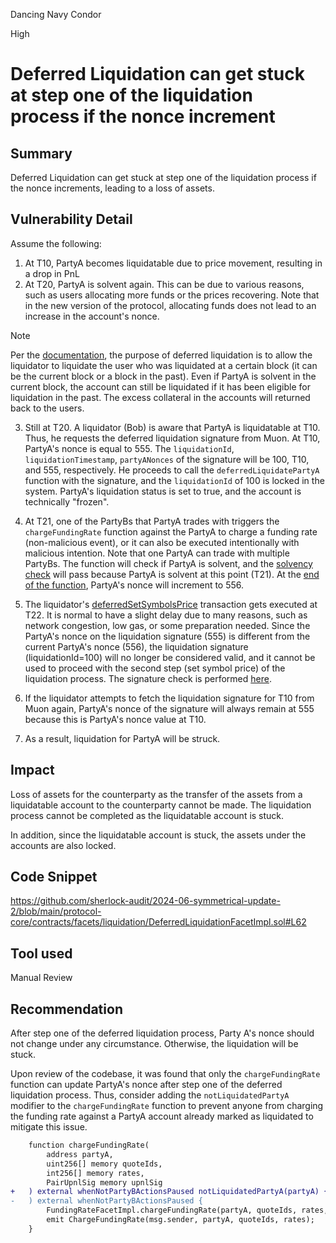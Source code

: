 Dancing Navy Condor

High

# Deferred Liquidation can get stuck at step one of the liquidation process if the nonce increment

## Summary

Deferred Liquidation can get stuck at step one of the liquidation process if the nonce increments, leading to a loss of assets.

## Vulnerability Detail

Assume the following:

1. At T10, PartyA becomes liquidatable due to price movement, resulting in a drop in PnL
2. At T20, PartyA is solvent again. This can be due to various reasons, such as users allocating more funds or the prices recovering. Note that in the new version of the protocol, allocating funds does not lead to an increase in the account's nonce.

> [!NOTE]
>
> Per the [documentation](https://naveed1.notion.site/Symmio-changes-in-version-0-8-3-0dc891da26fc4706a59ba7295a26dfbd), the purpose of deferred liquidation is to allow the liquidator to liquidate the user who was liquidated at a certain block (it can be the current block or a block in the past). Even if PartyA is solvent in the current block, the account can still be liquidated if it has been eligible for liquidation in the past. The excess collateral in the accounts will returned back to the users.

3. Still at T20. A liquidator (Bob) is aware that PartyA is liquidatable at T10. Thus, he requests the deferred liquidation signature from Muon. At T10, PartyA's nonce is equal to 555. The `liquidationId`, `liquidationTimestamp`, `partyANonces` of the signature will be 100, T10, and 555, respectively. He proceeds to call the `deferredLiquidatePartyA` function with the signature, and the `liquidationId` of 100 is locked in the system. PartyA's liquidation status is set to true, and the account is technically "frozen".
4. At T21, one of the PartyBs that PartyA trades with triggers the `chargeFundingRate` function against the PartyA to charge a funding rate (non-malicious event), or it can also be executed intentionally with malicious intention. Note that one PartyA can trade with multiple PartyBs. The function will check if PartyA is solvent, and the [solvency check](https://github.com/sherlock-audit/2024-06-symmetrical-update-2/blob/main/protocol-core/contracts/facets/FundingRate/FundingRateFacetImpl.sol#L73) will pass because PartyA is solvent at this point (T21). At the [end of the function](https://github.com/sherlock-audit/2024-06-symmetrical-update-2/blob/main/protocol-core/contracts/facets/FundingRate/FundingRateFacetImpl.sol#L76), PartyA's nonce will increment to 556.

3. The liquidator's [deferredSetSymbolsPrice](https://github.com/sherlock-audit/2024-06-symmetrical-update-2/blob/main/protocol-core/contracts/facets/liquidation/DeferredLiquidationFacetImpl.sol#L62) transaction gets executed at T22. It is normal to have a slight delay due to many reasons, such as network congestion, low gas, or some preparation needed. Since the PartyA's nonce on the liquidation signature (555) is different from the current PartyA's nonce (556), the liquidation signature (liquidationId=100) will no longer be considered valid, and it cannot be used to proceed with the second step (set symbol price) of the liquidation process. The signature check is performed [here](https://github.com/sherlock-audit/2024-06-symmetrical-update-2/blob/main/protocol-core/contracts/facets/liquidation/DeferredLiquidationFacetImpl.sol#L66).
4. If the liquidator attempts to fetch the liquidation signature for T10 from Muon again, PartyA's nonce of the signature will always remain at 555 because this is PartyA's nonce value at T10.
5. As a result, liquidation for PartyA will be struck.

## Impact

Loss of assets for the counterparty as the transfer of the assets from a liquidatable account to the counterparty cannot be made. The liquidation process cannot be completed as the liquidatable account is stuck.

In addition, since the liquidatable account is stuck, the assets under the accounts are also locked.

## Code Snippet

https://github.com/sherlock-audit/2024-06-symmetrical-update-2/blob/main/protocol-core/contracts/facets/liquidation/DeferredLiquidationFacetImpl.sol#L62

## Tool used

Manual Review

## Recommendation

After step one of the deferred liquidation process, Party A's nonce should not change under any circumstance. Otherwise, the liquidation will be stuck.

Upon review of the codebase, it was found that only the `chargeFundingRate` function can update PartyA's nonce after step one of the deferred liquidation process. Thus, consider adding the `notLiquidatedPartyA` modifier to the `chargeFundingRate` function to prevent anyone from charging the funding rate against a PartyA account already marked as liquidated to mitigate this issue.

```diff
	function chargeFundingRate(
		address partyA,
		uint256[] memory quoteIds,
		int256[] memory rates,
		PairUpnlSig memory upnlSig
+	) external whenNotPartyBActionsPaused notLiquidatedPartyA(partyA) {
-	) external whenNotPartyBActionsPaused {
		FundingRateFacetImpl.chargeFundingRate(partyA, quoteIds, rates, upnlSig);
		emit ChargeFundingRate(msg.sender, partyA, quoteIds, rates);
	}
```